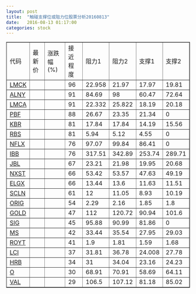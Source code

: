 ```yaml
---
layout: post
title:  "触碰支撑位或阻力位股票分析20160813"
date:   2016-08-13 01:17:00
categories: stock
---
```

<script type="text/javascript">
var stockList = []
stockList.push('gb_lmck');
stockList.push('gb_alny');
stockList.push('gb_lmca');
stockList.push('gb_pbf');
stockList.push('gb_kbr');
stockList.push('gb_rbs');
stockList.push('gb_nflx');
stockList.push('gb_ibb');
stockList.push('gb_jbl');
stockList.push('gb_nxst');
stockList.push('gb_elgx');
stockList.push('gb_scln');
stockList.push('gb_orig');
stockList.push('gb_gold');
stockList.push('gb_sig');
stockList.push('gb_ms');
stockList.push('gb_royt');
stockList.push('gb_lci');
stockList.push('gb_hrb');
stockList.push('gb_o');
stockList.push('gb_val');
</script>
<table border="1">
 <tr>
 <td>代码</td>
 <td>最新价</td>
 <td>涨跌幅(%)</td>
 <td>接近程度</td>
 <td>阻力1</td>
 <td>阻力2</td>
 <td>支撑1</td>
 <td>支撑2</td>
</tr>
  <tr id="lmck" class="red">
  <td><a href="http://stock.finance.sina.com.cn/usstock/quotes/LMCK.html" target="_blank">LMCK</a></td><td></td><td></td><td>96</td><td>22.958</td><td>21.97</td><td>17.97</td><td>19.81</td></tr>
  <tr id="alny" class="green">
  <td><a href="http://stock.finance.sina.com.cn/usstock/quotes/ALNY.html" target="_blank">ALNY</a></td><td></td><td></td><td>91</td><td>84.69</td><td>98</td><td>60.47</td><td>72.64</td></tr>
  <tr id="lmca" class="red">
  <td><a href="http://stock.finance.sina.com.cn/usstock/quotes/LMCA.html" target="_blank">LMCA</a></td><td></td><td></td><td>91</td><td>22.332</td><td>25.822</td><td>18.19</td><td>20.18</td></tr>
  <tr id="pbf" class="red">
  <td><a href="http://stock.finance.sina.com.cn/usstock/quotes/PBF.html" target="_blank">PBF</a></td><td></td><td></td><td>88</td><td>26.67</td><td>23.35</td><td>21.34</td><td>0</td></tr>
  <tr id="kbr" class="green">
  <td><a href="http://stock.finance.sina.com.cn/usstock/quotes/KBR.html" target="_blank">KBR</a></td><td></td><td></td><td>81</td><td>17.84</td><td>17.84</td><td>14.19</td><td>15.56</td></tr>
  <tr id="rbs" class="red">
  <td><a href="http://stock.finance.sina.com.cn/usstock/quotes/RBS.html" target="_blank">RBS</a></td><td></td><td></td><td>81</td><td>5.94</td><td>5.12</td><td>4.55</td><td>0</td></tr>
  <tr id="nflx" class="red">
  <td><a href="http://stock.finance.sina.com.cn/usstock/quotes/NFLX.html" target="_blank">NFLX</a></td><td></td><td></td><td>76</td><td>97.07</td><td>99.84</td><td>86.41</td><td>0</td></tr>
  <tr id="ibb" class="green">
  <td><a href="http://stock.finance.sina.com.cn/usstock/quotes/IBB.html" target="_blank">IBB</a></td><td></td><td></td><td>76</td><td>317.51</td><td>342.89</td><td>253.74</td><td>289.71</td></tr>
  <tr id="jbl" class="green">
  <td><a href="http://stock.finance.sina.com.cn/usstock/quotes/JBL.html" target="_blank">JBL</a></td><td></td><td></td><td>67</td><td>23.21</td><td>21.98</td><td>19.95</td><td>20.68</td></tr>
  <tr id="nxst" class="green">
  <td><a href="http://stock.finance.sina.com.cn/usstock/quotes/NXST.html" target="_blank">NXST</a></td><td></td><td></td><td>66</td><td>53.42</td><td>53.57</td><td>47.63</td><td>49.19</td></tr>
  <tr id="elgx" class="green">
  <td><a href="http://stock.finance.sina.com.cn/usstock/quotes/ELGX.html" target="_blank">ELGX</a></td><td></td><td></td><td>66</td><td>13.44</td><td>13.6</td><td>11.63</td><td>11.51</td></tr>
  <tr id="scln" class="green">
  <td><a href="http://stock.finance.sina.com.cn/usstock/quotes/SCLN.html" target="_blank">SCLN</a></td><td></td><td></td><td>61</td><td>12</td><td>11.05</td><td>8.93</td><td>10.19</td></tr>
  <tr id="orig" class="red">
  <td><a href="http://stock.finance.sina.com.cn/usstock/quotes/ORIG.html" target="_blank">ORIG</a></td><td></td><td></td><td>54</td><td>2.29</td><td>2.16</td><td>1.85</td><td>1.8</td></tr>
  <tr id="gold" class="red">
  <td><a href="http://stock.finance.sina.com.cn/usstock/quotes/GOLD.html" target="_blank">GOLD</a></td><td></td><td></td><td>47</td><td>112</td><td>120.72</td><td>90.94</td><td>101.6</td></tr>
  <tr id="sig" class="green">
  <td><a href="http://stock.finance.sina.com.cn/usstock/quotes/SIG.html" target="_blank">SIG</a></td><td></td><td></td><td>45</td><td>95.88</td><td>90.99</td><td>81.86</td><td>0</td></tr>
  <tr id="ms" class="green">
  <td><a href="http://stock.finance.sina.com.cn/usstock/quotes/MS.html" target="_blank">MS</a></td><td></td><td></td><td>42</td><td>33.44</td><td>35.54</td><td>27.95</td><td>29.03</td></tr>
  <tr id="royt" class="green">
  <td><a href="http://stock.finance.sina.com.cn/usstock/quotes/ROYT.html" target="_blank">ROYT</a></td><td></td><td></td><td>41</td><td>1.9</td><td>1.81</td><td>1.59</td><td>1.68</td></tr>
  <tr id="lci" class="red">
  <td><a href="http://stock.finance.sina.com.cn/usstock/quotes/LCI.html" target="_blank">LCI</a></td><td></td><td></td><td>37</td><td>31.81</td><td>36.78</td><td>24.008</td><td>27.78</td></tr>
  <tr id="hrb" class="green">
  <td><a href="http://stock.finance.sina.com.cn/usstock/quotes/HRB.html" target="_blank">HRB</a></td><td></td><td></td><td>34</td><td>31</td><td>34.04</td><td>23.16</td><td>24.23</td></tr>
  <tr id="o" class="red">
  <td><a href="http://stock.finance.sina.com.cn/usstock/quotes/O.html" target="_blank">O</a></td><td></td><td></td><td>30</td><td>68.91</td><td>70.91</td><td>58.69</td><td>64.11</td></tr>
  <tr id="val" class="red">
  <td><a href="http://stock.finance.sina.com.cn/usstock/quotes/VAL.html" target="_blank">VAL</a></td><td></td><td></td><td>29</td><td>106.5</td><td>107.12</td><td>81.18</td><td>85.02</td></tr>
</table>
